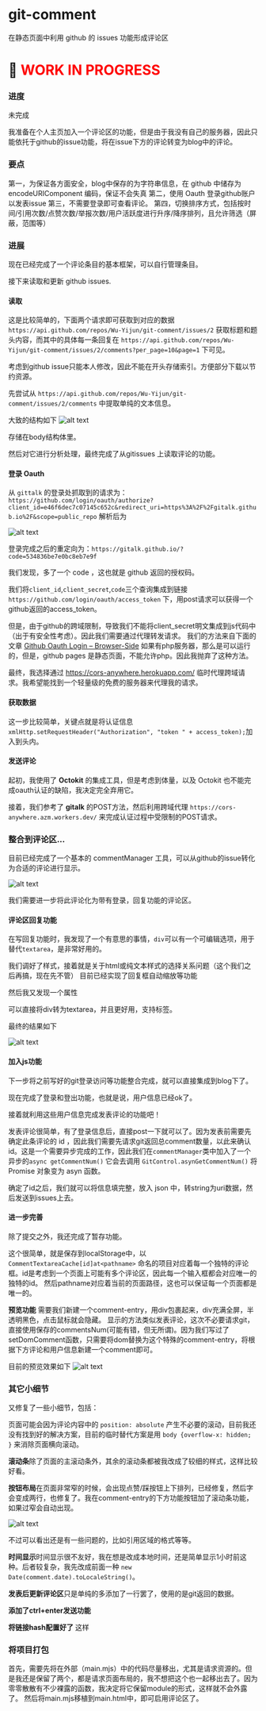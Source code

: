 # git-comment
在静态页面中利用 github 的 issues 功能形成评论区

# 🚧 <span style="color: red;">WORK IN PROGRESS</span>

### 进度



未完成

我准备在个人主页加入一个评论区的功能，但是由于我没有自己的服务器，因此只能依托于github的issue功能，将在issue下方的评论转变为blog中的评论。

### 要点

第一，为保证各方面安全，blog中保存的为字符串信息，在 github 中储存为 encodeURIComponent 编码，保证不会失真
第二，使用 Oauth 登录github账户以发表issue
第三，不需要登录即可查看评论。
第四，切换排序方式，包括按时间/引用次数/点赞次数/举报次数/用户活跃度进行升序/降序排列，且允许筛选（屏蔽，范围等）

### 进展

现在已经完成了一个评论条目的基本框架，可以自行管理条目。

接下来读取和更新 github issues.

#### 读取

这是比较简单的，下面两个请求即可获取到对应的数据 `https://api.github.com/repos/Wu-Yijun/git-comment/issues/2` 获取标题和题头内容，而其中的具体每一条回复在 `https://api.github.com/repos/Wu-Yijun/git-comment/issues/2/comments?per_page=10&page=1` 下可见。

考虑到github issue只能本人修改，因此不能在开头存储索引。方便部分下载以节约资源。

先尝试从 `https://api.github.com/repos/Wu-Yijun/git-comment/issues/2/comments` 中提取单纯的文本信息。

大致的结构如下
![alt text](images/image.png)

存储在body结构体里。

然后对它进行分析处理，最终完成了从gitissues 上读取评论的功能。

#### 登录 Oauth

从 `gittalk` 的登录处抓取到的请求为：`https://github.com/login/oauth/authorize?client_id=e46f6dec7c07145c652c&redirect_uri=https%3A%2F%2Fgitalk.github.io%2F&scope=public_repo` 解析后为

![alt text](images/image2.png)

登录完成之后的重定向为：`https://gitalk.github.io/?code=534836be7e0bc8eb7e9f`

我们发现，多了一个 code ，这也就是 github 返回的授权码。

我们将`client_id`,`client_secret`,`code`三个查询集成到链接 `https://github.com/login/oauth/access_token` 下，用post请求可以获得一个github返回的access_token。

但是，由于github的跨域限制，导致我们不能将client_secret明文集成到js代码中（出于有安全性考虑）。因此我们需要通过代理转发请求。
我们的方法来自下面的文章 [Github Oauth Login – Browser-Side](https://blog.vjeux.com/2012/javascript/github-oauth-login-browser-side.html "Github Oauth 登录 – 浏览器端")
如果有php服务器，那么是可以运行的，但是，github pages 是静态页面，不能允许php。因此我抛弃了这种方法。

最终，我选择通过 https://cors-anywhere.herokuapp.com/ 临时代理跨域请求。我希望能找到一个轻量级的免费的服务器来代理我的请求。



#### 获取数据

这一步比较简单，关键点就是将认证信息`xmlHttp.setRequestHeader("Authorization", "token " + access_token);`加入到头内。

#### 发送评论

起初，我使用了 **Octokit** 的集成工具，但是考虑到体量，以及 Octokit 也不能完成oauth认证的缺陷，我决定完全弃用它。

接着，我们参考了 **gitalk** 的POST方法，然后利用跨域代理 `https://cors-anywhere.azm.workers.dev/` 来完成认证过程中受限制的POST请求。

### 整合到评论区... 

目前已经完成了一个基本的 commentManager 工具，可以从github的issue转化为合适的评论进行显示。

![alt text](images/image3.png)

我们需要进一步将此评论化为带有登录，回复功能的评论区。

#### 评论区回复功能

在写回复功能时，我发现了一个有意思的事情，`div`可以有一个可编辑选项，用于替代`textarea`，是非常好用的。

我们调好了样式，接着就是关于html或纯文本样式的选择关系问题（这个我们之后再搞，现在先不管）
目前已经实现了回复框自动缩放等功能

然后我又发现一个属性

可以直接将div转为textarea，并且更好用，支持标签。

最终的结果如下

![alt text](images/image4.png)

#### 加入js功能

下一步将之前写好的git登录访问等功能整合完成，就可以直接集成到blog下了。

现在完成了登录和登出功能，也就是说，用户信息已经ok了。

接着就利用这些用户信息完成发表评论的功能吧！

发表评论很简单，有了登录信息后，直接post一下就可以了。因为发表前需要先确定此条评论的 id ，因此我们需要先请求git返回总comment数量，以此来确认id。这是一个需要异步完成的工作，因此我们在`commentManager`类中加入了一个异步的`async getCommentNum()` 它会去调用 `GitControl.asynGetCommentNum()` 将 Promise 对象变为 asyn 函数。

确定了id之后，我们就可以将信息填完整，放入 json 中，转string为uri数据，然后发送到issues上去。

#### 进一步完善

除了提交之外，我还完成了暂存功能。

这个很简单，就是保存到localStorage中，以 `CommentTextareaCache[id]at<pathname>` 命名的项目对应着每一个独特的评论框。id是考虑到一个页面上可能有多个评论区，因此每一个输入框都会对应唯一的独特的id。
然后pathname对应着当前的页面路径，这也可以保证每一个页面都是唯一的。

**预览功能** 需要我们新建一个comment-entry，用div包裹起来，div充满全屏，半透明黑色，点击鼠标就会隐藏。
显示的方法类似发表评论，这次不必要请求git，直接使用保存的commentsNum(可能有错，但无所谓)。因为我们写过了setDomComment函数，只需要将dom替换为这个特殊的comment-entry，将根据下方评论和用户信息新建一个comment即可。

目前的预览效果如下
![alt text](images/image5.png)



### 其它小细节

又修复了一些小细节，包括：

页面可能会因为评论内容中的 `position: absolute` 产生不必要的滚动，目前我还没有找到好的解决方案，目前的临时替代方案是用 `body {overflow-x: hidden; }` 来消除页面横向滚动。

**滚动条**除了页面的主滚动条外，其余的滚动条都被我改成了较细的样式，这样比较好看。

**按钮布局**在页面非常窄的时候，会出现点赞/踩按钮上下排列，已经修复，然后字会变成两行，也修复了。我在comment-entry的下方功能按钮加了滚动条功能，如果过窄会自动出现。

![alt text](images/image6.png)

不过可以看出还是有一些问题的，比如引用区域的格式等等。

**时间显示**时间显示很不友好，我在想是改成本地时间，还是简单显示1小时前这种。后者较复杂，我先改成前面一种 `new Date(comment.date).toLocaleString()`。

**发表后更新评论区**只是单纯的多添加了一行罢了，使用的是git返回的数据。

**添加了ctrl+enter发送功能**

**将链接hash配置好了** 这样

### 将项目打包

首先，需要先将在外部（main.mjs）中的代码尽量移出，尤其是请求资源的。但是我还是保留了两个，都是请求页面布局的，我不想把这个也一起移出去了。因为零零散散有不少裸露的函数，我决定将它保留module的形式，这样就不会外露了。
然后将main.mjs移植到main.html中，即可启用评论区了。
